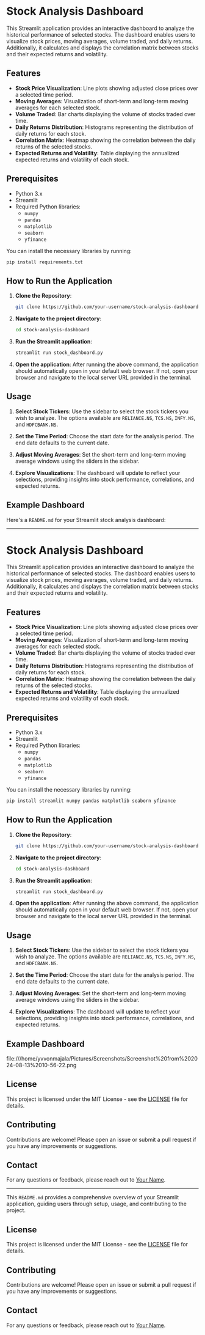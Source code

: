 

# Stock Analysis Dashboard

This Streamlit application provides an interactive dashboard to analyze the historical performance of selected stocks. The dashboard enables users to visualize stock prices, moving averages, volume traded, and daily returns. Additionally, it calculates and displays the correlation matrix between stocks and their expected returns and volatility.

## Features

- **Stock Price Visualization**: Line plots showing adjusted close prices over a selected time period.
- **Moving Averages**: Visualization of short-term and long-term moving averages for each selected stock.
- **Volume Traded**: Bar charts displaying the volume of stocks traded over time.
- **Daily Returns Distribution**: Histograms representing the distribution of daily returns for each stock.
- **Correlation Matrix**: Heatmap showing the correlation between the daily returns of the selected stocks.
- **Expected Returns and Volatility**: Table displaying the annualized expected returns and volatility of each stock.

## Prerequisites

- Python 3.x
- Streamlit
- Required Python libraries:
  - `numpy`
  - `pandas`
  - `matplotlib`
  - `seaborn`
  - `yfinance`
  
You can install the necessary libraries by running:
```bash
pip install requirements.txt
```

## How to Run the Application

1. **Clone the Repository**:
   ```bash
   git clone https://github.com/your-username/stock-analysis-dashboard.git
   ```
   
2. **Navigate to the project directory**:
   ```bash
   cd stock-analysis-dashboard
   ```
   
3. **Run the Streamlit application**:
   ```bash
   streamlit run stock_dashboard.py
   ```

4. **Open the application**: After running the above command, the application should automatically open in your default web browser. If not, open your browser and navigate to the local server URL provided in the terminal.

## Usage

1. **Select Stock Tickers**: Use the sidebar to select the stock tickers you wish to analyze. The options available are `RELIANCE.NS`, `TCS.NS`, `INFY.NS`, and `HDFCBANK.NS`.
   
2. **Set the Time Period**: Choose the start date for the analysis period. The end date defaults to the current date.

3. **Adjust Moving Averages**: Set the short-term and long-term moving average windows using the sliders in the sidebar.

4. **Explore Visualizations**: The dashboard will update to reflect your selections, providing insights into stock performance, correlations, and expected returns.

## Example Dashboard

Here's a `README.md` for your Streamlit stock analysis dashboard:

---

# Stock Analysis Dashboard

This Streamlit application provides an interactive dashboard to analyze the historical performance of selected stocks. The dashboard enables users to visualize stock prices, moving averages, volume traded, and daily returns. Additionally, it calculates and displays the correlation matrix between stocks and their expected returns and volatility.

## Features

- **Stock Price Visualization**: Line plots showing adjusted close prices over a selected time period.
- **Moving Averages**: Visualization of short-term and long-term moving averages for each selected stock.
- **Volume Traded**: Bar charts displaying the volume of stocks traded over time.
- **Daily Returns Distribution**: Histograms representing the distribution of daily returns for each stock.
- **Correlation Matrix**: Heatmap showing the correlation between the daily returns of the selected stocks.
- **Expected Returns and Volatility**: Table displaying the annualized expected returns and volatility of each stock.

## Prerequisites

- Python 3.x
- Streamlit
- Required Python libraries:
  - `numpy`
  - `pandas`
  - `matplotlib`
  - `seaborn`
  - `yfinance`
  
You can install the necessary libraries by running:
```bash
pip install streamlit numpy pandas matplotlib seaborn yfinance
```

## How to Run the Application

1. **Clone the Repository**:
   ```bash
   git clone https://github.com/your-username/stock-analysis-dashboard.git
   ```
   
2. **Navigate to the project directory**:
   ```bash
   cd stock-analysis-dashboard
   ```
   
3. **Run the Streamlit application**:
   ```bash
   streamlit run stock_dashboard.py
   ```

4. **Open the application**: After running the above command, the application should automatically open in your default web browser. If not, open your browser and navigate to the local server URL provided in the terminal.

## Usage

1. **Select Stock Tickers**: Use the sidebar to select the stock tickers you wish to analyze. The options available are `RELIANCE.NS`, `TCS.NS`, `INFY.NS`, and `HDFCBANK.NS`.
   
2. **Set the Time Period**: Choose the start date for the analysis period. The end date defaults to the current date.

3. **Adjust Moving Averages**: Set the short-term and long-term moving average windows using the sliders in the sidebar.

4. **Explore Visualizations**: The dashboard will update to reflect your selections, providing insights into stock performance, correlations, and expected returns.

## Example Dashboard

file:///home/yvvonmajala/Pictures/Screenshots/Screenshot%20from%202024-08-13%2010-56-22.png



## License

This project is licensed under the MIT License - see the [LICENSE](LICENSE) file for details.

## Contributing

Contributions are welcome! Please open an issue or submit a pull request if you have any improvements or suggestions.

## Contact

For any questions or feedback, please reach out to [Your Name](mailto:your.email@example.com).

---

This `README.md` provides a comprehensive overview of your Streamlit application, guiding users through setup, usage, and contributing to the project.

## License

This project is licensed under the MIT License - see the [LICENSE](LICENSE) file for details.

## Contributing

Contributions are welcome! Please open an issue or submit a pull request if you have any improvements or suggestions.

## Contact

For any questions or feedback, please reach out to [Your Name](mailto:yvvonjemymahmajala@gmail.com).

